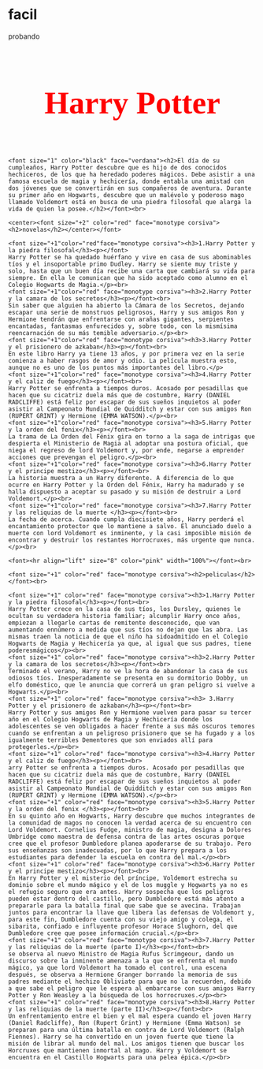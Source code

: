 # facil
probando
<!DOCTYPE html>
<html lang="en">
<head>
    <meta charset="UTF-8">
    <meta http-equiv="X-UA-Compatible" content="IE=edge">
    <meta name="viewport" content="width=device-width, initial-scale=1.0">
    <title>Document</title>
</head>
<body>
    <center><FONT size="+3" color="red" face="monotype corsiva"><h1>Harry Potter</h1></FONT></center><br>

    <font size="1" color="black" face="verdana"><h2>El día de su cumpleaños, Harry Potter descubre que es hijo de dos conocidos hechiceros, de los que ha heredado poderes mágicos. Debe asistir a una famosa escuela de magia y hechicería, donde entabla una amistad con dos jóvenes que se convertirán en sus compañeros de aventura. Durante su primer año en Hogwarts, descubre que un malévolo y poderoso mago llamado Voldemort está en busca de una piedra filosofal que alarga la vida de quien la posee.</h2></font><br>

    <center><font size="+2" color="red" face="monotype corsiva"><h2>novelas</h2></center></font>

    <font size="+1"color="red"face="monotype corsiva"><h3>1.Harry Potter y la piedra filosofal</h3><p></font>
    Harry Potter se ha quedado huérfano y vive en casa de sus abominables tíos y el insoportable primo Dudley. Harry se siente muy triste y solo, hasta que un buen día recibe una carta que cambiará su vida para siempre. En ella le comunican que ha sido aceptado como alumno en el Colegio Hogwarts de Magia.</p><br>
    <font size="+1"color="red" face="monotype corsiva"><h3>2.Harry Potter y la camara de los secretos</h3><p></font><br>
    Sin saber que alguien ha abierto la Cámara de los Secretos, dejando escapar una serie de monstruos peligrosos, Harry y sus amigos Ron y Hermione tendrán que enfrentarse con arañas gigantes, serpientes encantadas, fantasmas enfurecidos y, sobre todo, con la mismísima reencarnación de su más temible adversario.</p><br>
    <font size="+1"color="red" face="monotype corsiva"><h3>3.Harry Potter y el prisionero de azkaban</h3><p></font><br>
    En este libro Harry ya tiene 13 años, y por primera vez en la serie comienza a haber rasgos de amor y odio. La película muestra esto, aunque no es uno de los puntos más importantes del libro.</p>
    <font size="+1"color="red" face="monotype corsiva"><h3>4.Harry Potter y el caliz de fuego</h3><p></font><br>
    Harry Potter se enfrenta a tiempos duros. Acosado por pesadillas que hacen que su cicatriz duela más que de costumbre, Harry (DANIEL RADCLIFFE) está feliz por escapar de sus sueños inquietos al poder asistir al Campeonato Mundial de Quidditch y estar con sus amigos Ron (RUPERT GRINT) y Hermione (EMMA WATSON).</p><br>
    <font size="+1"color="red" face="monotype corsiva"><h3>5.Harry Potter y la orden del fenix</h3><p></font><br>
    La trama de La Orden del Fénix gira en torno a la saga de intrigas que despierta el Ministerio de Magia al adoptar una postura oficial, que niega el regreso de lord Voldemort y, por ende, negarse a emprender acciones que prevengan el peligro.</p><br>
    <font size="+1"color="red" face="monotype corsiva"><h3>6.Harry Potter y el principe mestizo</h3><p></font><br>
    La historia muestra a un Harry diferente. A diferencia de lo que ocurre en Harry Potter y la Orden del Fénix, Harry ha madurado y se halla dispuesto a aceptar su pasado y su misión de destruir a Lord Voldemort.</p><br>
    <font size="+1"color="red" face="monotype corsiva"><h3>7.Harry Potter y las reliquias de la muerte </h3><p></font><br>
    La fecha de acerca. Cuando cumpla diecisiete años, Harry perderá el encantamiento protector que lo mantiene a salvo. El anunciado duelo a muerte con lord Voldemort es inminente, y la casi imposible misión de encontrar y destruir los restantes Horrocruxes, más urgente que nunca.</p><br>

    <font><hr align="lift" size="8" color="pink" width="100%"></font><br>

    <font size="+1" color="red" face="monotype corsiva"><h2>peliculas</h2></font><br>

    <font size="+1" color="red" face="monotype corsiva"><h3>1.Harry Potter y la piedra filosofal</h3><p></font><br>
    Harry Potter crece en la casa de sus tíos, los Dursley, quienes le ocultan su verdadera historia familiar; alcumplir Harry once años, empiezan a llegarle cartas de remitente desconocido, que van aumentando ennúmero a medida que sus tíos no dejan que las abra. Las mismas traen la noticia de que el niño ha sidoadmitido en el Colegio Hogwarts de Magia y Hechicería ya que, al igual que sus padres, tiene poderesmágicos</p><br>
    <font size="+1" color="red" face="monotype corsiva"><h3>2.Harry Potter y la camara de los secretos</h3><p></font><br>
    Terminado el verano, Harry no ve la hora de abandonar la casa de sus odiosos tíos. Inesperadamente se presenta en su dormitorio Dobby, un elfo doméstico, que le anuncia que correrá un gran peligro si vuelve a Hogwarts.</p><br>
    <font size="+1" color="red" face="monotype corsiva"><h3> 3.Harry Potter y el prisionero de azkaban</h3><p></font><br>
    Harry Potter y sus amigos Ron y Hermione vuelven para pasar su tercer año en el Colegio Hogwarts de Magia y Hechicería donde los adolescentes se ven obligados a hacer frente a sus más oscuros temores cuando se enfrentan a un peligroso prisionero que se ha fugado y a los igualmente terribles Dementores que son enviados allí para protegerles.</p><br>
    <font size="+1" color="red" face="monotype corsiva"><h3>4.Harry Potter y el caliz de fuego</h3><p></font><br>
    arry Potter se enfrenta a tiempos duros. Acosado por pesadillas que hacen que su cicatriz duela más que de costumbre, Harry (DANIEL RADCLIFFE) está feliz por escapar de sus sueños inquietos al poder asistir al Campeonato Mundial de Quidditch y estar con sus amigos Ron (RUPERT GRINT) y Hermione (EMMA WATSON).</p><br>
    <font size="+1" color="red" face="monotype corsiva"><h3>5.Harry Potter y la orden del fenix </h3><p></font><br>
    En su quinto año en Hogwarts, Harry descubre que muchos integrantes de la comunidad de magos no conocen la verdad acerca de su encuentro con Lord Voldemort. Cornelius Fudge, ministro de magia, designa a Dolores Umbridge como maestra de defensa contra de las artes oscuras porque cree que el profesor Dumbledore planea apoderarse de su trabajo. Pero sus enseñanzas son inadecuadas, por lo que Harry prepara a los estudiantes para defender la escuela en contra del mal.</p><br>
    <font size="+1" color="red" face="monotype corsiva"><h3>6.Harry Potter y el principe mestizo</h3><p></font><br>
    En Harry Potter y el misterio del príncipe, Voldemort estrecha su dominio sobre el mundo mágico y el de los muggle y Hogwarts ya no es el refugio seguro que era antes. Harry sospecha que los peligros pueden estar dentro del castillo, pero Dumbledore está más atento a prepararle para la batalla final que sabe que se avecina. Trabajan juntos para encontrar la llave que libera las defensas de Voldemort y, para este fin, Dumbledore cuenta con su viejo amigo y colega, el sibarita, confiado e influyente profesor Horace Slughorn, del que Dumbledore cree que posee información crucial.</p><br>
    <font size="+1" color="red" face="monotype corsiva"><h3>7.Harry Potter y las reliquias de la muerte (parte I)</h3><p></font><br>
    se observa al nuevo Ministro de Magia Rufus Scrimgeour, dando un discurso sobre la inminente amenaza a la que se enfrenta el mundo mágico, ya que lord Voldemort ha tomado el control, una escena después, se observa a Hermione Granger borrando la memoria de sus padres mediante el hechizo Obliviate para que no la recuerden, debido a que sabe el peligro que le espera al embarcarse con sus amigos Harry Potter y Ron Weasley a la búsqueda de los horrocruxes.</p><br>
    <font size="+1" color="red" face="monotype corsiva"><h3>8.Harry Potter y las reliquias de la muerte (parte II)</h3><p></font><br>
    Un enfrentamiento entre el bien y el mal espera cuando el joven Harry (Daniel Radcliffe), Ron (Rupert Grint) y Hermione (Emma Watson) se preparan para una última batalla en contra de Lord Voldemort (Ralph Fiennes). Harry se ha convertido en un joven fuerte que tiene la misión de librar al mundo del mal. Los amigos tienen que buscar los Horcruxes que mantienen inmortal al mago. Harry y Voldemort se encuentra en el Castillo Hogwarts para una pelea épica.</p><br>
